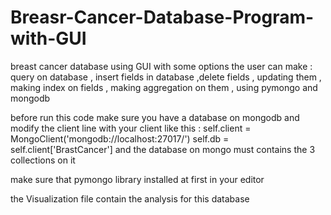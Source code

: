 # Breasr-Cancer-Database-Program-with-GUI
breast cancer database using GUI with some options the user can make : query on database , insert fields in database ,delete fields , updating them , making index on fields , making aggregation on them , using pymongo and mongodb 

before run this code make sure you have a database on mongodb and modify the client line with your client like this : self.client = MongoClient('mongodb://localhost:27017/') self.db = self.client['BrastCancer'] and the database on mongo must contains the 3 collections on it

make sure that pymongo library installed at first in your editor 

the Visualization  file contain the analysis for this  database
